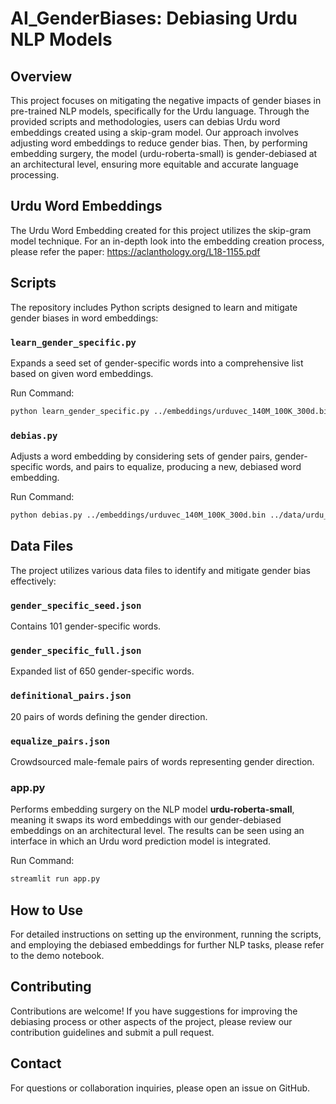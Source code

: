# AI_GenderBiases: Debiasing Urdu NLP Models

## Overview
This project focuses on mitigating the negative impacts of gender biases in pre-trained NLP models, specifically for the Urdu language. Through the provided scripts and methodologies, users can debias Urdu word embeddings created using a skip-gram model. Our approach involves adjusting word embeddings to reduce gender bias. Then, by performing embedding surgery, the model (urdu-roberta-small) is gender-debiased at an architectural level, ensuring more equitable and accurate language processing.

## Urdu Word Embeddings
The Urdu Word Embedding created for this project utilizes the skip-gram model technique. For an in-depth look into the embedding creation process, please refer the paper: https://aclanthology.org/L18-1155.pdf

## Scripts
The repository includes Python scripts designed to learn and mitigate gender biases in word embeddings:

### `learn_gender_specific.py`
Expands a seed set of gender-specific words into a comprehensive list based on given word embeddings.

Run Command: 
```bash
python learn_gender_specific.py ../embeddings/urduvec_140M_100K_300d.bin 50000 ../data/urdu_gender_specific_seed.json urdu_gender_specific_full.json
```

### `debias.py`
Adjusts a word embedding by considering sets of gender pairs, gender-specific words, and pairs to equalize, producing a new, debiased word embedding.

Run Command:
```bash
python debias.py ../embeddings/urduvec_140M_100K_300d.bin ../data/urdu_definitional_pairs.json ../data/urdu_gender_specific_full.json ../data/urdu_equalize_pairs.json ../debiased_embeddings_140M_100K_300d.bin
```

## Data Files
The project utilizes various data files to identify and mitigate gender bias effectively:

### `gender_specific_seed.json` 
Contains 101 gender-specific words.
### `gender_specific_full.json`
Expanded list of 650 gender-specific words.
### `definitional_pairs.json`
20 pairs of words defining the gender direction.
### `equalize_pairs.json`
Crowdsourced male-female pairs of words representing gender direction.

### app.py

Performs embedding surgery on the NLP model **urdu-roberta-small**, meaning it swaps its word embeddings with our gender-debiased embeddings on an architectural level. The results can be seen using an interface in which an Urdu word prediction model is integrated.

Run Command: 
```bash
streamlit run app.py
```

## How to Use
For detailed instructions on setting up the environment, running the scripts, and employing the debiased embeddings for further NLP tasks, please refer to the demo notebook.

## Contributing
Contributions are welcome! If you have suggestions for improving the debiasing process or other aspects of the project, please review our contribution guidelines and submit a pull request.

## Contact
For questions or collaboration inquiries, please open an issue on GitHub.


